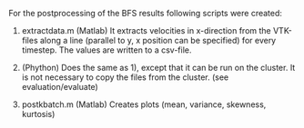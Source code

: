 For the postprocessing of the BFS results following scripts were created:

1) extractdata.m (Matlab)
It extracts velocities in x-direction from the VTK-files along a line (parallel to y, x position can be specified) for every timestep. The values are written to a csv-file.

2) (Phython)
Does the same as 1), except that it can be run on the cluster. It is not necessary to copy the files from the cluster. (see evaluation/evaluate)

2) postkbatch.m (Matlab)
Creates plots (mean, variance, skewness, kurtosis)
